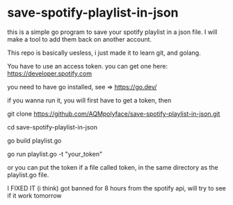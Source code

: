 # save-spotify-playlist-in-json

this is a simple go program to save your spotify playlist in a json file. I will make a tool to add them back on another account.

This repo is basically uesless, i just made it to learn git, and golang. 

You have to use an access token. you can get one here: https://developer.spotify.com

you need to have go installed, see => https://go.dev/

 if you wanna run it, you will first have to get a token, then 

git clone https://github.com/AQMpolyface/save-spotify-playlist-in-json.git

cd save-spotify-playlist-in-json

go build playlist.go

go run playlist.go -t "your_token"

or you can put the token if a file called token, in the same directory as the playlist.go file.

I FIXED IT (i think) 
got banned for 8 hours from the spotify api, will try to see if it work tomorrow
